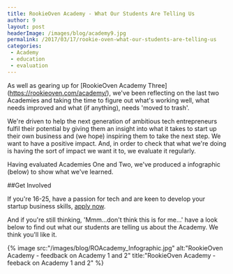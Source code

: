 ```yaml
---
title: RookieOven Academy - What Our Students Are Telling Us
author: 9
layout: post
headerImage: /images/blog/academy9.jpg
permalink: /2017/03/17/rookie-oven-what-our-students-are-telling-us
categories: 
 - Academy 
 - education 
 - evaluation
---
```


As well as gearing up for [RookieOven Academy Three] (https://rookieoven.com/academy/), we've been reflecting on the last two Academies and taking the time to figure out what's working well, what needs improved and what (if anything), needs 'moved to trash'.

We're driven to help the next generation of ambitious tech entrepreneurs fulfil their potential by giving them an insight into what it takes to start up their own business and (we hope) inspiring them to take the next step. We want to have a positive impact. And, in order to check that what we're doing is having the sort of impact we want it to, we evaluate it regularly. 

Having evaluated Academies One and Two, we've produced a infographic (below) to show what we've learned. 


##Get Involved

If you're 16-25, have a passion for tech and are keen to develop your startup business skills, [apply now](https://rookieoven.com/academy/).

And if you're still thinking, 'Mmm...don't think this is for me...' have a look below to find out what our students are telling us about the Academy. We think you'll like it.



{% image src:"/images/blog/ROAcademy_Infographic.jpg" alt:"RookieOven Academy - feedback on Academy 1 and 2" title:"RookieOven Academy - feeback on Academy 1 and 2" %}
